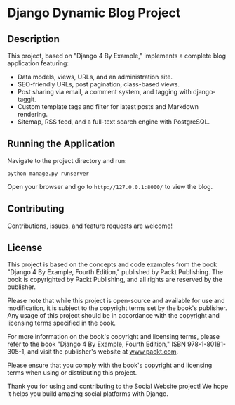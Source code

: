 # Django Dynamic Blog Project

## Description
This project, based on "Django 4 By Example," implements a complete blog application featuring:

- Data models, views, URLs, and an administration site.
- SEO-friendly URLs, post pagination, class-based views.
- Post sharing via email, a comment system, and tagging with django-taggit.
- Custom template tags and filter for latest posts and Markdown rendering.
- Sitemap, RSS feed, and a full-text search engine with PostgreSQL.

## Running the Application
Navigate to the project directory and run:

```
python manage.py runserver
```

Open your browser and go to `http://127.0.0.1:8000/` to view the blog.

## Contributing
Contributions, issues, and feature requests are welcome!

## License
This project is based on the concepts and code examples from the book "Django 4 By Example, Fourth Edition," published by Packt Publishing. The book is copyrighted by Packt Publishing, and all rights are reserved by the publisher.

Please note that while this project is open-source and available for use and modification, it is subject to the copyright terms set by the book's publisher. Any usage of this project should be in accordance with the copyright and licensing terms specified in the book.

For more information on the book's copyright and licensing terms, please refer to the book "Django 4 By Example, Fourth Edition," ISBN 978-1-80181-305-1, and visit the publisher's website at www.packt.com.

Please ensure that you comply with the book's copyright and licensing terms when using or distributing this project.

Thank you for using and contributing to the Social Website project! We hope it helps you build amazing social platforms with Django.